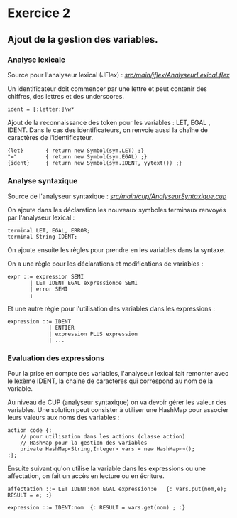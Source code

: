 # Exercice 2

## Ajout de la gestion des variables.

### Analyse lexicale
Source pour l'analyseur lexical (JFlex) : *[src/main/jflex/AnalyseurLexical.flex](src/main/jflex/AnalyseurLexical.flex)*

Un identificateur doit commencer par une lettre et peut contenir des chiffres, des lettres et des underscores.

```JFLEX
ident = [:letter:]\w*
```

Ajout de la reconnaissance des token pour les variables : LET, EGAL , IDENT.
Dans le cas des identificateurs, on renvoie aussi la chaîne de caractères de l'identificateur.

```JFLEX
{let}		{ return new Symbol(sym.LET) ;}
"="			{ return new Symbol(sym.EGAL) ;}
{ident}		{ return new Symbol(sym.IDENT, yytext()) ;}
```

### Analyse syntaxique
Source de l'analyseur syntaxique : *[src/main/cup/AnalyseurSyntaxique.cup](src/main/cup/AnalyseurSyntaxique.cup)*

On ajoute dans les déclaration les nouveaux symboles terminaux renvoyés par l'analyseur lexical :

```
terminal LET, EGAL, ERROR; 
terminal String IDENT;
```

On ajoute ensuite les règles pour prendre en les variables dans la syntaxe.

On a une règle pour les déclarations et modifications de variables :

```
expr ::= expression SEMI
       | LET IDENT EGAL expression:e SEMI
       | error SEMI
	   ;
```

Et une autre règle pour l'utilisation des variables dans les expressions :

```
expression ::= IDENT
             | ENTIER
             | expression PLUS expression
             | ...
```

### Evaluation des expressions
Pour la prise en compte des variables, l'analyseur lexical fait remonter avec le lexème IDENT, 
la chaîne de caractères qui correspond au nom de la variable.

Au niveau de CUP (analyseur syntaxique) on va devoir gérer les valeur des variables. 
Une solution peut consister à utiliser une HashMap pour associer leurs valeurs aux noms des variables : 

```
action code {: 
    // pour utilisation dans les actions (classe action)
	// HashMap pour la gestion des variables
	private HashMap<String,Integer> vars = new HashMap<>();
:};
```

Ensuite suivant qu'on utilise la variable dans les expressions ou une affectation, 
on fait un accès en lecture ou en écriture.

```
affectation ::= LET IDENT:nom EGAL expression:e   {: vars.put(nom,e); RESULT = e; :}
```

```
expression ::= IDENT:nom  {: RESULT = vars.get(nom) ; :}
```

